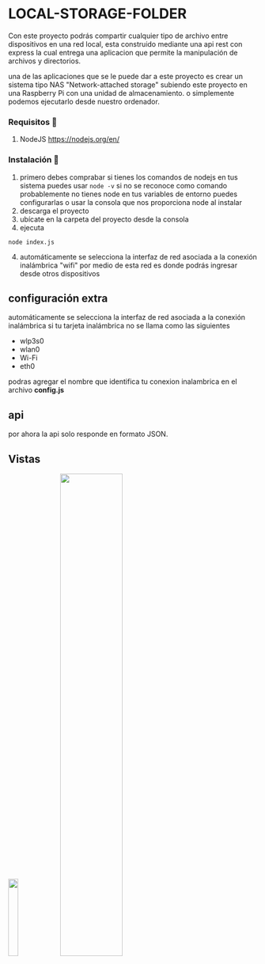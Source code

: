 # LOCAL-STORAGE-FOLDER

Con este proyecto podrás compartir cualquier tipo de archivo entre dispositivos en una red local, esta construido mediante una api rest con express la cual entrega una aplicacion que permite la manipulación de archivos y directorios.

una de las aplicaciones que se le puede dar a este proyecto  es  crear un sistema tipo NAS "Network-attached storage" subiendo este proyecto en una Raspberry Pi con una unidad de almacenamiento.
o simplemente podemos ejecutarlo desde nuestro ordenador.
### Requisitos 🔧
 1) NodeJS https://nodejs.org/en/


### Instalación 🚀
1) primero debes comprabar si tienes los comandos de nodejs en  tus sistema puedes usar ```` node -v ```` si no se reconoce como comando probablemente no tienes node en tus variables de entorno puedes configurarlas o usar la consola que nos proporciona node al instalar
2) descarga el proyecto 
2) ubícate en la carpeta del proyecto desde la consola 
3) ejecuta
 ````
 node index.js
 ````
 4) automáticamente se selecciona la interfaz de red asociada a la conexión inalámbrica "wifi" por medio de esta red es donde podrás ingresar desde otros dispositivos
 
 

## configuración extra
   automáticamente se selecciona la interfaz de red asociada a la conexión inalámbrica si tu tarjeta inalámbrica no se llama como las siguientes
   <ul><li>wlp3s0</li><li>wlan0</li><li>Wi-Fi</li><li>eth0</li></ul>
   podras agregar el nombre que identifica tu conexion inalambrica en el archivo  <strong> config.js </strong> 
   
   
  

## api 
por ahora la api solo responde en formato JSON.

## Vistas 

<img src="https://i.ibb.co/M7sj63Y/Screenshot-2021-02-01-12-10-22-934-com-android-chrome.jpg" width="20%">

<img src="https://i.ibb.co/Kz1tVL9/Captura-de-pantalla-de-2021-02-01-12-09-56.png" width="50%">

